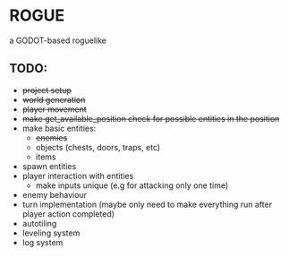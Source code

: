 # ROGUE 

a GODOT-based roguelike

## TODO:
- ~~project setup~~
- ~~world generation~~
- ~~player movement~~
- ~~make get_available_position check for possible entities in the position~~
- make basic entities:
  - ~~enemies~~
  - objects (chests, doors, traps, etc)
  - items
- spawn entities
- player interaction with entities
  - make inputs unique (e.g for attacking only one time)
- enemy behaviour
- turn implementation (maybe only need to make everything run after player action completed)
- autotiling
- leveling system
- log system
